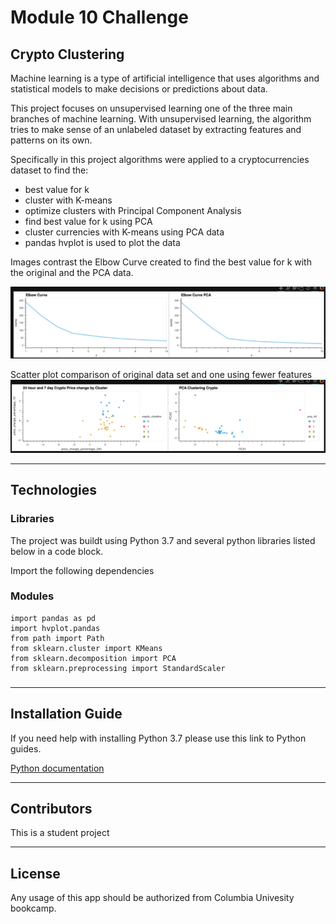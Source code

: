 # Module 10 Challenge
## Crypto Clustering
Machine learning is a type of artificial intelligence that uses algorithms and statistical models to make decisions or predictions about data. 

This project focuses on unsupervised learning one of the three main branches of machine learning. With unsupervised learning, the algorithm tries to make sense of an unlabeled dataset by extracting features and patterns on its own.

Specifically in this project algorithms were applied to a cryptocurrencies dataset to find the:

* best value for k
* cluster with K-means 
* optimize clusters with Principal Component Analysis
* find best value for k using PCA
* cluster currencies with K-means using PCA data
* pandas hvplot is used to plot the data

Images contrast the Elbow Curve created to find the best value for k with the original and the PCA data.

![alt text](
./Resources/image1.png)

Scatter plot comparison of original data set and one using fewer features
![alt text](
./Resources/image2.png)

- - - 

## Technologies
### Libraries

The project was buildt using Python 3.7 and several python libraries listed below in a code block. 


Import the following dependencies
###  Modules
```
import pandas as pd
import hvplot.pandas
from path import Path
from sklearn.cluster import KMeans
from sklearn.decomposition import PCA
from sklearn.preprocessing import StandardScaler
```



### 
- - - 
## Installation Guide
If you need help with installing Python 3.7 please use this link to Python guides.

[Python documentation](https://docs.python.org/3.7/)



- - - 
## Contributors
This is a student project 


- - - 
## License
Any usage of this app should be authorized from Columbia Univesity bookcamp.



